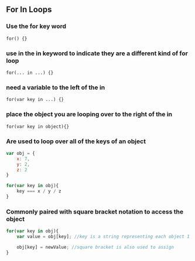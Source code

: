 ## For In Loops

### Use the for key word

`for() {}`

### use in the in keyword to indicate they are a different kind of for loop

`for(... in ...) {}`

### need a variable to the left of the in

`for(var key in ...) {}`

### place the object you are looping over to the right of the in

`for(var key in object){}`

### Are used to loop over all of the keys of an object

```js
var obj = {
    x: 7,
    y: 2,
    z: 2
}

for(var key in obj){
    key === x / y / z
}

```

### Commonly paired with square bracket notation to access the object

```js
for(var key in obj){
    var value = obj[key]; //key is a string representing each object 1 at a time

    obj[key] = newValue; //square bracket is also used to assign
}

```